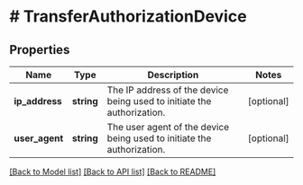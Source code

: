 # # TransferAuthorizationDevice

## Properties

Name | Type | Description | Notes
------------ | ------------- | ------------- | -------------
**ip_address** | **string** | The IP address of the device being used to initiate the authorization. | [optional]
**user_agent** | **string** | The user agent of the device being used to initiate the authorization. | [optional]

[[Back to Model list]](../../README.md#models) [[Back to API list]](../../README.md#endpoints) [[Back to README]](../../README.md)
